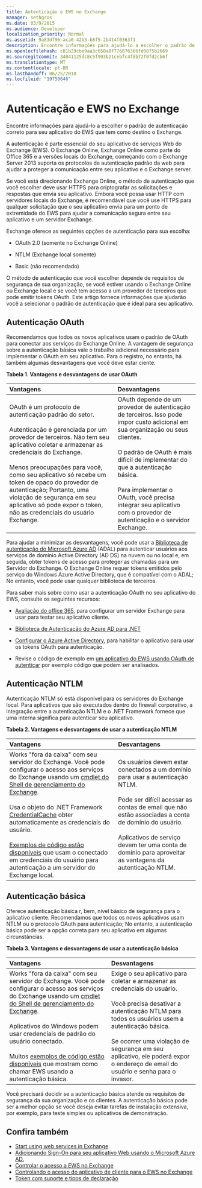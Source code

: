 ```yaml
---
title: Autenticação e EWS no Exchange
manager: sethgros
ms.date: 03/9/2015
ms.audience: Developer
localization_priority: Normal
ms.assetid: 9a83df96-aca0-42b3-b8f5-2b414f0363f1
description: Encontre informações para ajudá-lo a escolher o padrão de autenticação correto para seu aplicativo do EWS que tem como destino o Exchange.
ms.openlocfilehash: c81b29cbe9aa3c658a8f776876366fd0875b2669
ms.sourcegitcommit: 34041125dc8c5f993b21cebfc4f8b72f0fd2cb6f
ms.translationtype: MT
ms.contentlocale: pt-BR
ms.lasthandoff: 06/25/2018
ms.locfileid: "19750646"
---
```

# <a name="authentication-and-ews-in-exchange"></a>Autenticação e EWS no Exchange

Encontre informações para ajudá-lo a escolher o padrão de autenticação correto para seu aplicativo do EWS que tem como destino o Exchange.
  
A autenticação é parte essencial do seu aplicativo de serviços Web do Exchange (EWS). O Exchange Online, Exchange Online como parte do Office 365 e a versões locais do Exchange, começando com o Exchange Server 2013 suporta os protocolos de autenticação padrão da web para ajudar a proteger a comunicação entre seu aplicativo e o Exchange server.
  
Se você está direcionando Exchange Online, o método de autenticação que você escolher deve usar HTTPS para criptografar as solicitações e respostas que envia seu aplicativo. Embora você possa usar HTTP com servidores locais do Exchange, é recomendável que você use HTTPS para qualquer solicitação que o seu aplicativo envia para um ponto de extremidade do EWS para ajudar a comunicação segura entre seu aplicativo e um servidor Exchange.
  
Exchange oferece as seguintes opções de autenticação para sua escolha: 
  
- OAuth 2.0 (somente no Exchange Online)
    
- NTLM (Exchange local somente)
    
- Basic (não recomendado)
    
O método de autenticação que você escolher depende de requisitos de segurança de sua organização, se você estiver usando o Exchange Online ou Exchange local e se você tem acesso a um provedor de terceiros que pode emitir tokens OAuth. Este artigo fornece informações que ajudarão você a selecionar o padrão de autenticação que é ideal para seu aplicativo.
  
## <a name="oauth-authentication"></a>Autenticação OAuth

Recomendamos que todos os novos aplicativos usam o padrão de OAuth para conectar aos serviços do Exchange Online. A vantagem de segurança sobre a autenticação básica vale o trabalho adicional necessário para implementar o OAuth em seu aplicativo. Para o registro, no entanto, há também algumas desvantagens que você deve estar ciente.
  
**Tabela 1. Vantagens e desvantagens de usar OAuth**

|**Vantagens**|**Desvantagens**|
|:-----|:-----|
| OAuth é um protocolo de autenticação padrão do setor.<br/><br/>Autenticação é gerenciada por um provedor de terceiros. Não tem seu aplicativo coletar e armazenar as credenciais do Exchange.<br/><br/>Menos preocupações para você, como seu aplicativo só recebe um token de opaco do provedor de autenticação; Portanto, uma violação de segurança em seu aplicativo só pode expor o token, não as credenciais do usuário Exchange.  <br/> | OAuth depende de um provedor de autenticação de terceiros. Isso pode impor custo adicional em sua organização ou seus clientes.<br/><br/>O padrão de OAuth é mais difícil de implementar do que a autenticação básica.<br/><br/>Para implementar o OAuth, você precisa integrar seu aplicativo com o provedor de autenticação e o servidor Exchange.  <br/> |
   
Para ajudar a minimizar as desvantagens, você pode usar a [Biblioteca de autenticação do Microsoft Azure AD](http://msdn.microsoft.com/library/a03f39fa-7ba4-4182-a98e-55562a64b8f3%28Office.15%29.aspx) (ADAL) para autenticar usuários aos serviços de domínio Active Directory (AD DS) na nuvem ou no local e, em seguida, obter tokens de acesso para proteger as chamadas para um Servidor do Exchange. O Exchange Online requer tokens emitidos pelo serviço do Windows Azure Active Directory, que é compatível com o ADAL; No entanto, você pode usar qualquer biblioteca de terceiros. 
  
Para saber mais sobre como usar a autenticação OAuth no seu aplicativo do EWS, consulte os seguintes recursos:
  
- [Avaliação do office 365](http://office.microsoft.com/compare-office-365-for-business-plans-FX102918419.aspx?CR_CC=200061904&amp;WT.srch=1&amp;WT.mc_ID=PS_bing_O365Comm_office%20365%20trial_Text), para configurar um servidor Exchange para usar para testar seu aplicativo cliente.
    
- [Biblioteca de Autenticação do Azure AD para .NET](http://msdn.microsoft.com/library/a03f39fa-7ba4-4182-a98e-55562a64b8f3%28Office.15%29.aspx)
    
- [Configurar o Azure Active Directory](http://msdn.microsoft.com/library/055e1155-2d4d-4c85-b44e-d406872ba595%28Office.15%29.aspx), para habilitar o aplicativo para usar os tokens OAuth para autenticação.
    
- Revise o código de exemplo em [um aplicativo do EWS usando OAuth de autenticar](how-to-authenticate-an-ews-application-by-using-oauth.md) por exemplo código que podem ser analisados. 
    
## <a name="ntlm-authentication"></a>Autenticação NTLM

Autenticação NTLM só está disponível para os servidores do Exchange local. Para aplicativos que são executados dentro do firewall corporativo, a integração entre a autenticação NTLM e o .NET Framework fornece que uma interna significa para autenticar seu aplicativo. 
  
**Tabela 2. Vantagens e desvantagens de usar a autenticação NTLM**

|**Vantagens**|**Desvantagens**|
|:-----|:-----|
| Works "fora da caixa" com seu servidor do Exchange. Você pode configurar o acesso aos serviços do Exchange usando um [cmdlet do Shell de gerenciamento do Exchange](how-to-control-access-to-ews-in-exchange.md).<br/><br/>Usa o objeto do .NET Framework [CredentialCache](http://msdn2.microsoft.com/EN-US/library/615e0wsd) obter automaticamente as credenciais do usuário.<br/><br/>[Exemplos de código estão disponíveis](http://code.msdn.microsoft.com/office/Exchange-2013-101-Code-3c38582c) que usam o conectado em credenciais do usuário para autenticação a um servidor do Exchange local.  <br/> | Os usuários devem estar conectados a um domínio para usar a autenticação NTLM.<br/><br/>Pode ser difícil acessar as contas de email que não estão associadas a conta de domínio do usuário.<br/><br/>Aplicativos de serviço devem ter uma conta de domínio para aproveitar as vantagens da autenticação NTLM.  <br/> |
   
## <a name="basic-authentication"></a>Autenticação básica

Oferece autenticação básica r, bem, nível básico de segurança para o aplicativo cliente. Recomendamos que todos os novos aplicativos usam NTLM ou o protocolo OAuth para autenticação; No entanto, a autenticação básica pode ser a opção correta para seu aplicativo em algumas circunstâncias.
  
**Tabela 3. Vantagens e desvantagens de usar a autenticação básica**

|**Vantagens**|**Desvantagens**|
|:-----|:-----|
| Works "fora da caixa" com seu servidor do Exchange. Você pode configurar o acesso aos serviços do Exchange usando um [cmdlet do Shell de gerenciamento do Exchange](how-to-control-access-to-ews-in-exchange.md).<br/><br/>Aplicativos do Windows podem usar credenciais de padrão do usuário conectado.<br/><br/>Muitos [exemplos de código estão disponíveis](http://code.msdn.microsoft.com/office/Exchange-2013-101-Code-3c38582c) que mostram como chamar EWS usando a autenticação básica.  <br/> | Exige o seu aplicativo para coletar e armazenar as credenciais do usuário.<br/><br/>Você precisa desativar a autenticação NTLM para todos os usuários usem a autenticação básica.<br/><br/>Se ocorrer uma violação de segurança em seu aplicativo, ele poderá expor o endereço de email do usuário e senha para o invasor.  <br/> |
   
Você precisará decidir se a autenticação básica atende os requisitos de segurança da sua organização e os clientes. A autenticação básica pode ser a melhor opção se você deseja evitar tarefas de instalação extensiva, por exemplo, para teste simples ou aplicativos de demonstração.
  
## <a name="see-also"></a>Confira também

- [Start using web services in Exchange](start-using-web-services-in-exchange.md)   
- [Adicionando Sign-On para seu aplicativo Web usando o Microsoft Azure AD.](http://msdn.microsoft.com/library/055e1155-2d4d-4c85-b44e-d406872ba595%28Office.15%29.aspx)    
- [Controlar o acesso a EWS no Exchange](how-to-control-access-to-ews-in-exchange.md)    
- [Controlando o acesso do aplicativo de cliente para o EWS no Exchange](controlling-client-application-access-to-ews-in-exchange.md)    
- [Token com suporte e tipos de declaração](http://msdn.microsoft.com/library/9d35e4bc-7b72-49d1-b723-5464eee6be2c%28Office.15%29.aspx)
    

